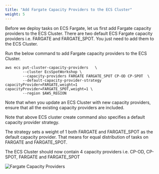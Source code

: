 ```yaml
---
title: "Add Fargate Capacity Providers to the ECS Cluster"
weight: 5
---
```


Before we deploy tasks on ECS Fargate, let us first add Fargate capacity providers to the ECS Cluster. 
There are two default ECS Fargate capacity providers i.e. FARGATE and FARGATE_SPOT. You just need to add them to the ECS Cluster.

Run the below command to add Fargate capacity providers to the ECS Cluster.

```
aws ecs put-cluster-capacity-providers   \
        --cluster EcsSpotWorkshop \
        --capacity-providers FARGATE FARGATE_SPOT CP-OD CP-SPOT  \
        --default-capacity-provider-strategy capacityProvider=FARGATE,weight=1   capacityProvider=FARGATE_SPOT,weight=1 \
        --region $AWS_REGION
```
Note that when you update an ECS Cluster with new capacity providers, ensure that all the existing capacity providers are included.

Note that above ECS cluster create command also specifies a default capacity provider strategy.

The strategy sets a weight of 1 both FARGATE and FARGATE_SPOT as the default capacity provider. That means for equal distribution of tasks on FARGATE and FARGATE_SPOT.

The ECS Cluster should now contain 4 capacity providers i.e. CP-OD, CP-SPOT, FARGATE and FARGATE_SPOT

![Fargate Capacity Providers](/images/ecs-spot-capacity-providers/ecs_fargate_cps.png)
